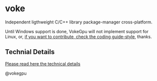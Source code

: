 # voke

Independent ligthweight C/C++ library package-manager cross-platform.

Until Windows support is done, VokeGpu will not implement support for Linux, or, [if you want to contribute, check the coding guide-style](https://github.com/vokegpu/code-of-conduct-and-style-guide), thanks.

## Technial Details

[Please read here the technical details](https://github.com/vokegpu/voke-docs)

@vokegpu
